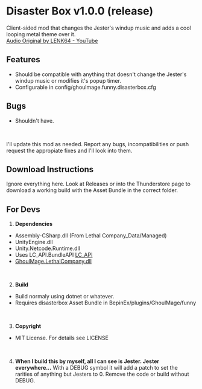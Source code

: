 Disaster Box v1.0.0 (release)
==============

Client-sided mod that changes the Jester's windup music and adds a cool looping metal theme over it.<br>
[Audio Original by LENK64 - YouTube](https://www.youtube.com/watch?v=RjtfGj1dNFI)

Features
--------
* Should be compatible with anything that doesn't change the Jester's windup music or modifies it's popup timer.
* Configurable in config/ghoulmage.funny.disasterbox.cfg

Bugs
--------
* Shouldn't have.
<br>

I'll update this mod as needed. Report any bugs, incompatibilities or push request the appropiate fixes and I'll look into them.

Download Instructions
-----------
Ignore everything here. Look at Releases or into the Thunderstore page to download a working build with the Asset Bundle in the correct folder.

For Devs
--------
1. **Dependencies**
* Assembly-CSharp.dll (From Lethal Company_Data/Managed)
* UnityEngine.dll
* Unity.Netcode.Runtime.dll
* Uses LC_API.BundleAPI [LC_API](https://thunderstore.io/c/lethal-company/p/2018/LC_API/)
* [GhoulMage.LethalCompany.dll](https://github.com/GhoulMage/GhoulMage.LethalCompany)
<br>

2. **Build**
* Build normaly using dotnet or whatever.
* Requires disasterbox Asset Bundle in BepinEx/plugins/GhoulMage/funny
<br>

3. **Copyright**
* MIT License. For details see LICENSE
<br>

4. **When I build this by myself, all I can see is Jester. Jester everywhere...**
With a DEBUG symbol it will add a patch to set the rarities of anything but Jesters to 0. Remove the code or build without DEBUG.<br>